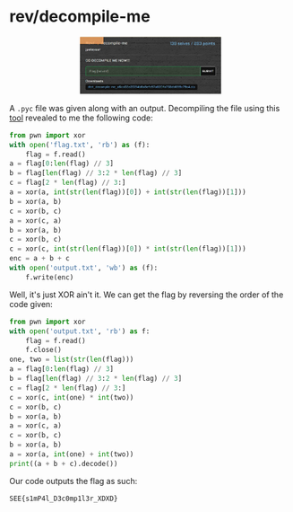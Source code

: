 # rev/decompile-me

<p align = "center"><img src="challenge.JPG" alt="alt text" width="50%" height="50%" /></p>

A `.pyc` file was given along with an output. Decompiling the file using this <a href ="https://www.toolnb.com/tools-lang-en/pyc.html">tool</a> revealed to me the following code:

```python
from pwn import xor
with open('flag.txt', 'rb') as (f):
    flag = f.read()
a = flag[0:len(flag) // 3]
b = flag[len(flag) // 3:2 * len(flag) // 3]
c = flag[2 * len(flag) // 3:]
a = xor(a, int(str(len(flag))[0]) + int(str(len(flag))[1]))
b = xor(a, b)
c = xor(b, c)
a = xor(c, a)
b = xor(a, b)
c = xor(b, c)
c = xor(c, int(str(len(flag))[0]) * int(str(len(flag))[1]))
enc = a + b + c
with open('output.txt', 'wb') as (f):
    f.write(enc)
```

Well, it's just XOR ain't it. We can get the flag by reversing the order of the code given:

```python
from pwn import xor
with open('output.txt', 'rb') as f:
    flag = f.read()
    f.close()
one, two = list(str(len(flag)))
a = flag[0:len(flag) // 3]
b = flag[len(flag) // 3:2 * len(flag) // 3]
c = flag[2 * len(flag) // 3:]
c = xor(c, int(one) * int(two))
c = xor(b, c)
b = xor(a, b)
a = xor(c, a)
c = xor(b, c)
b = xor(a, b)
a = xor(a, int(one) + int(two))
print((a + b + c).decode())
```

Our code outputs the flag as such:

```
SEE{s1mP4l_D3c0mp1l3r_XDXD}
```
